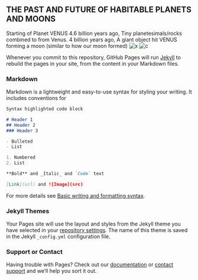 ## THE PAST AND FUTURE OF HABITABLE PLANETS AND MOONS

Starting of Planet VENUS
4.6 billion years ago, Tiny planetesimals/rocks combined to from Venus.       4 billion years ago, A giant object hit VENUS forming a moon (similar to how our moon formed)
![x](https://user-images.githubusercontent.com/99862478/157416097-c99a4724-6fce-40df-84e6-5ec6e53c338c.PNG)       ![c](https://user-images.githubusercontent.com/99862478/157416746-a940d8ce-f67e-47cb-b3fc-fd9b6dfaf5dd.PNG)


Whenever you commit to this repository, GitHub Pages will run [Jekyll](https://jekyllrb.com/) to rebuild the pages in your site, from the content in your Markdown files.

### Markdown

Markdown is a lightweight and easy-to-use syntax for styling your writing. It includes conventions for

```markdown
Syntax highlighted code block

# Header 1
## Header 2
### Header 3

- Bulleted
- List

1. Numbered
2. List

**Bold** and _Italic_ and `Code` text

[Link](url) and ![Image](src)
```

For more details see [Basic writing and formatting syntax](https://docs.github.com/en/github/writing-on-github/getting-started-with-writing-and-formatting-on-github/basic-writing-and-formatting-syntax).

### Jekyll Themes

Your Pages site will use the layout and styles from the Jekyll theme you have selected in your [repository settings](https://github.com/Daassshhh/Daassshhhgithub.com/settings/pages). The name of this theme is saved in the Jekyll `_config.yml` configuration file.

### Support or Contact

Having trouble with Pages? Check out our [documentation](https://docs.github.com/categories/github-pages-basics/) or [contact support](https://support.github.com/contact) and we’ll help you sort it out.
